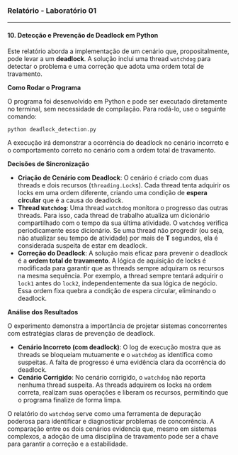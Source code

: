 ### Relatório - Laboratório 01

-----

#### 10\. Detecção e Prevenção de Deadlock em Python

Este relatório aborda a implementação de um cenário que, propositalmente, pode levar a um **deadlock**. A solução inclui uma thread `watchdog` para detectar o problema e uma correção que adota uma ordem total de travamento.

**Como Rodar o Programa**

O programa foi desenvolvido em Python e pode ser executado diretamente no terminal, sem necessidade de compilação. Para rodá-lo, use o seguinte comando:

```sh
python deadlock_detection.py
```

A execução irá demonstrar a ocorrência do deadlock no cenário incorreto e o comportamento correto no cenário com a ordem total de travamento.

**Decisões de Sincronização**

  * **Criação de Cenário com Deadlock**: O cenário é criado com duas threads e dois recursos (`threading.Lock`s). Cada thread tenta adquirir os locks em uma ordem diferente, criando uma condição de **espera circular** que é a causa do deadlock.
  * **Thread `Watchdog`**: Uma thread `watchdog` monitora o progresso das outras threads. Para isso, cada thread de trabalho atualiza um dicionário compartilhado com o tempo da sua última atividade. O `watchdog` verifica periodicamente esse dicionário. Se uma thread não progredir (ou seja, não atualizar seu tempo de atividade) por mais de **T** segundos, ela é considerada suspeita de estar em deadlock.
  * **Correção do Deadlock**: A solução mais eficaz para prevenir o deadlock é a **ordem total de travamento**. A lógica de aquisição de locks é modificada para garantir que as threads sempre adquiram os recursos na mesma sequência. Por exemplo, a thread sempre tentará adquirir o `lock1` antes do `lock2`, independentemente da sua lógica de negócio. Essa ordem fixa quebra a condição de espera circular, eliminando o deadlock.

**Análise dos Resultados**

O experimento demonstra a importância de projetar sistemas concorrentes com estratégias claras de prevenção de deadlock.

  * **Cenário Incorreto (com deadlock)**: O log de execução mostra que as threads se bloqueiam mutuamente e o `watchdog` as identifica como suspeitas. A falta de progresso é uma evidência clara da ocorrência do deadlock.
  * **Cenário Corrigido**: No cenário corrigido, o `watchdog` não reporta nenhuma thread suspeita. As threads adquirem os locks na ordem correta, realizam suas operações e liberam os recursos, permitindo que o programa finalize de forma limpa.

O relatório do `watchdog` serve como uma ferramenta de depuração poderosa para identificar e diagnosticar problemas de concorrência. A comparação entre os dois cenários evidencia que, mesmo em sistemas complexos, a adoção de uma disciplina de travamento pode ser a chave para garantir a correção e a estabilidade.